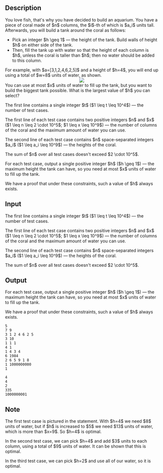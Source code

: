 ## Description

<div><p>You love fish, that's why you have decided to build an aquarium. You have a piece of coral made of $n$ columns, the $i$-th of which is $a_i$ units tall. Afterwards, you will build a tank around the coral as follows: </p><ul> <li> Pick an integer $h \geq 1$&nbsp;— the <span class="tex-font-style-it">height</span> of the tank. Build walls of height $h$ on either side of the tank. </li><li> Then, fill the tank up with water so that the height of each column is $h$, unless the coral is taller than $h$; then no water should be added to this column. </li></ul> For example, with $a=[3,1,2,4,6,2,5]$ and a height of $h=4$, you will end up using a total of $w=8$ units of water, as shown. <center> <img class="tex-graphics" src="file://l8EdztyA.png" style="max-width: 100.0%;max-height: 100.0%;"> </center> You can use at most $x$ units of water to fill up the tank, but you want to build the biggest tank possible. What is the largest value of $h$ you can select?</div><div class="input-specification"><p>The first line contains a single integer $t$ ($1 \leq t \leq 10^4$)&nbsp;— the number of test cases.</p><p>The first line of each test case contains two positive integers $n$ and $x$ ($1 \leq n \leq 2 \cdot 10^5$; $1 \leq x \leq 10^9$)&nbsp;— the number of columns of the coral and the maximum amount of water you can use.</p><p>The second line of each test case contains $n$ space-separated integers $a_i$ ($1 \leq a_i \leq 10^9$)&nbsp;— the heights of the coral.</p><p>The sum of $n$ over all test cases doesn't exceed $2 \cdot 10^5$.</p></div><div class="output-specification"><p>For each test case, output a single positive integer $h$ ($h \geq 1$)&nbsp;— the maximum height the tank can have, so you need at most $x$ units of water to fill up the tank.</p><p>We have a proof that under these constraints, such a value of $h$ always exists.</p></div>

## Input

<p>The first line contains a single integer $t$ ($1 \leq t \leq 10^4$)&nbsp;— the number of test cases.</p><p>The first line of each test case contains two positive integers $n$ and $x$ ($1 \leq n \leq 2 \cdot 10^5$; $1 \leq x \leq 10^9$)&nbsp;— the number of columns of the coral and the maximum amount of water you can use.</p><p>The second line of each test case contains $n$ space-separated integers $a_i$ ($1 \leq a_i \leq 10^9$)&nbsp;— the heights of the coral.</p><p>The sum of $n$ over all test cases doesn't exceed $2 \cdot 10^5$.</p>

## Output

<p>For each test case, output a single positive integer $h$ ($h \geq 1$)&nbsp;— the maximum height the tank can have, so you need at most $x$ units of water to fill up the tank.</p><p>We have a proof that under these constraints, such a value of $h$ always exists.</p>





```input1|2,3,6,7,10,11
5
7 9
3 1 2 4 6 2 5
3 10
1 1 1
4 1
1 4 3 4
6 1984
2 6 5 9 1 8
1 1000000000
1
```




```output1
4
4
2
335
1000000001
```



## Note

<p>The first test case is pictured in the statement. With $h=4$ we need $8$ units of water, but if $h$ is increased to $5$ we need $13$ units of water, which is more than $x=9$. So $h=4$ is optimal.</p><p>In the second test case, we can pick $h=4$ and add $3$ units to each column, using a total of $9$ units of water. It can be shown that this is optimal.</p><p>In the third test case, we can pick $h=2$ and use all of our water, so it is optimal.</p>
